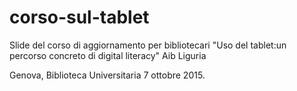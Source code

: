 # corso-sul-tablet
Slide del corso di aggiornamento per bibliotecari "Uso del tablet:un percorso concreto di digital literacy"
Aib Liguria 

Genova, Biblioteca Universitaria
7 ottobre 2015.
